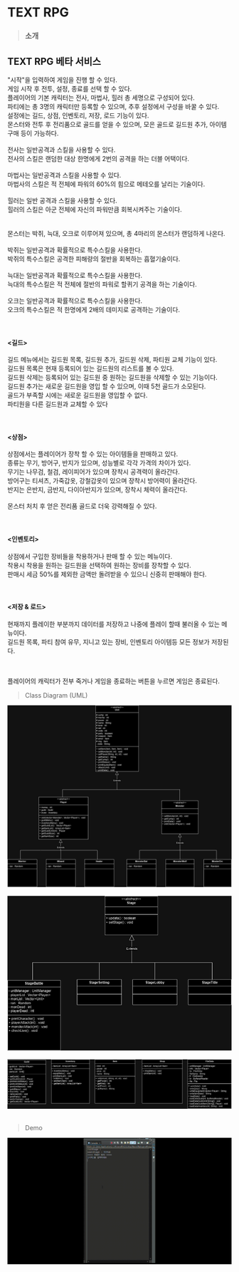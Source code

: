 # TEXT RPG

> ### 소개
>
## TEXT RPG 베타 서비스<br>
"시작"을 입력하여 게임을 진행 할 수 있다.<br>
게임 시작 후 전투, 설정, 종료를 선택 할 수 있다.<br>
플레이어의 기본 캐릭터는 전사, 마법사, 힐러 총 세명으로 구성되어 있다.<br>
파티에는 총 3명의 캐릭터만 등록할 수 있으며, 추후 설정에서 구성을 바꿀 수 있다.<br>
설정에는 길드, 상점, 인벤토리, 저장, 로드 기능이 있다.<br>
몬스터와 전투 후 전리품으로 골드를 얻을 수 있으며, 모은 골드로 길드원 추가, 아이템 구매 등이 가능하다.<br>
<br>
전사는 일반공격과 스킬을 사용할 수 있다.<br>
전사의 스킬은 랜덤한 대상 한명에게 2번의 공격을 하는 더블 어택이다.<br>
<br>
마법사는 일반공격과 스킬을 사용할 수 있다.<br>
마법사의 스킬은 적 전체에 파워의 60%의 힘으로 메테오를 날리는 기술이다.<br>
<br>
힐러는 일반 공격과 스킬을 사용할 수 있다.<br>
힐러의 스킬은 아군 전체에 자신의 파워만큼 회복시켜주는 기술이다.<br>
<br>
<br>
몬스터는 박쥐, 늑대, 오크로 이루어져 있으며, 총 4마리의 몬스터가 랜덤하게 나온다.<br>
<br>
박쥐는 일반공격과 확률적으로 특수스킬을 사용한다.<br>
박쥐의 특수스킬은 공격한 피해량의 절반을 회복하는 흡혈기술이다.<br>
<br>
늑대는 일반공격과 확률적으로 특수스킬을 사용한다.<br>
늑대의 특수스킬은 적 전체에 절반의 파워로 할퀴기 공격을 하는 기술이다.<br>
<br>
오크는 일반공격과 확률적으로 특수스킬을 사용한다.<br>
오크의 특수스킬은 적 한명에게 2배의 데미지로 공격하는 기술이다.<br>
<br>
<br>
#### <길드>
길드 메뉴에서는 길드원 목록, 길드원 추가, 길드원 삭제, 파티원 교체 기능이 있다.<br>
길드원 목록은 현재 등록되어 있는 길드원의 리스트를 볼 수 있다.<br>
길드원 삭제는 등록되어 있는 길드원 중 원하는 길드원을 삭제할 수 있는 기능이다.<br>
길드원 추가는 새로운 길드원을 영입 할 수 있으며, 이때 5천 골드가 소모된다.<br>
골드가 부족할 시에는 새로운 길드원을 영입할 수 없다.<br>
파티원을 다른 길드원과 교체할 수 있다<br> 
<br>
<br>
#### <상점>
상점에서는 플레이어가 장착 할 수 있는 아이템들을 판매하고 있다.<br>
종류는 무기, 방어구, 반지가 있으며, 성능별로 각각 가격의 차이가 있다.<br>
무기는 나무검, 철검, 레이피어가 있으며 장착시 공격력이 올라간다.<br>
방어구는 티셔츠, 가죽갑옷, 강철갑옷이 있으며 장착시 방어력이 올라간다.<br>
반지는 은반지, 금반지, 다이아반지가 있으며, 장착시 체력이 올라간다.<br>
<br>
몬스터 처치 후 얻은 전리품 골드로 더욱 강력해질 수 있다.<br>
<br>
<br>
#### <인벤토리>
상점에서 구입한 장비들을 착용하거나 판매 할 수 있는 메뉴이다.<br>
착용시 착용을 원하는 길드원을 선택하여 원하는 장비를 장착할 수 있다.<br>
판매시 세금 50%를 제외한 금액만 돌려받을 수 있으니 신중히 판매해야 한다.<br>
<br>
<br>
#### <저장 & 로드>
현재까지 플레이한 부분까지 데이터를 저장하고 나중에 플레이 할때 불러올 수 있는 메뉴이다.<br>
길드원 목록, 파티 참여 유무, 지니고 있는 장비, 인벤토리 아이템등 모든 정보가 저장된다.<br>
<br>


<br>
플레이어의 캐릭터가 전부 죽거나 게임을 종료하는 버튼을 누르면 게임은 종료된다.
<br>








>Class Diagram (UML)
>
![diagram](https://github.com/nooleee/playGame/blob/master/image/playGame-Unit.jpg?raw=true) <br>
<br>
![diagram](https://github.com/nooleee/playGame/blob/master/image/playGame-Stage.jpg?raw=true) <br>
<br>
![diagram](https://github.com/nooleee/playGame/blob/master/image/playGame-sub%20class.jpg?raw=true) <br>
<br>

> Demo
> 
![diagram](https://github.com/nooleee/playGame/blob/master/image/TEXT_RPG.gif?raw=true)
